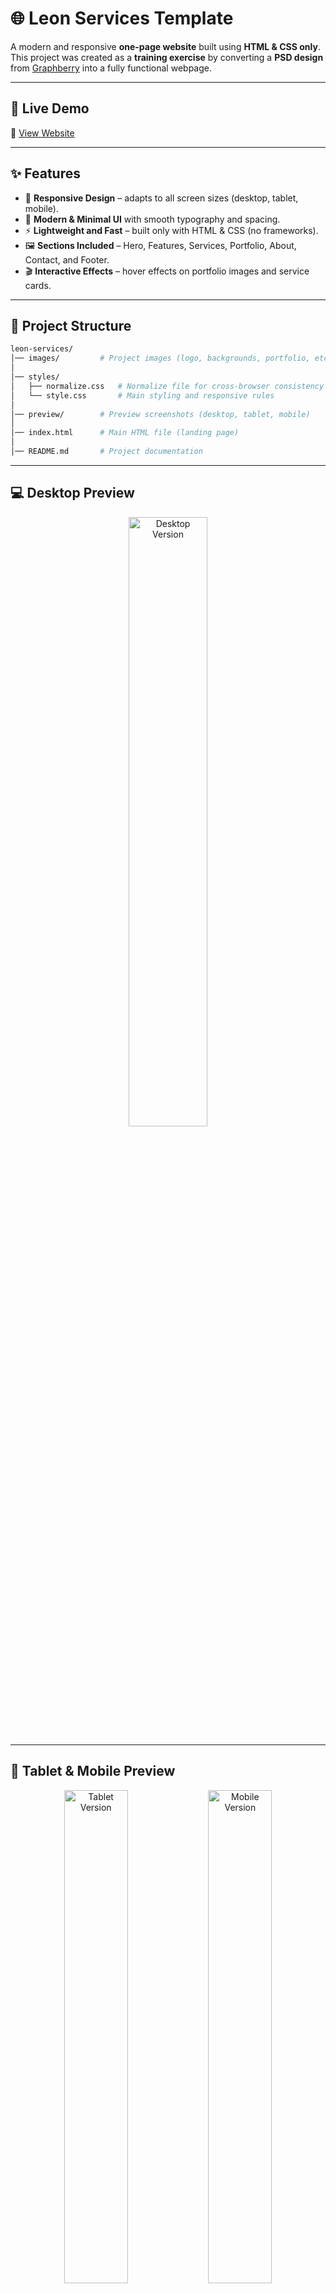 # 🌐 Leon Services Template  

A modern and responsive **one-page website** built using **HTML & CSS only**.  
This project was created as a **training exercise** by converting a **PSD design** from [Graphberry](https://www.graphberry.com/item/leon-psd-agency-template) into a fully functional webpage.  

---

## 🚀 Live Demo  
🔗 [View Website](https://nabil-hany22.github.io/Leon-Services/)  

---

## ✨ Features  
- 📱 **Responsive Design** – adapts to all screen sizes (desktop, tablet, mobile).  
- 🎨 **Modern & Minimal UI** with smooth typography and spacing.  
- ⚡ **Lightweight and Fast** – built only with HTML & CSS (no frameworks).  
- 🖼️ **Sections Included** – Hero, Features, Services, Portfolio, About, Contact, and Footer.  
- 🎬 **Interactive Effects** – hover effects on portfolio images and service cards.  

---

## 📂 Project Structure  

```bash
leon-services/
│── images/         # Project images (logo, backgrounds, portfolio, etc.)
│
│── styles/         
│   ├── normalize.css   # Normalize file for cross-browser consistency
│   └── style.css       # Main styling and responsive rules
│
│── preview/        # Preview screenshots (desktop, tablet, mobile)
│
│── index.html      # Main HTML file (landing page)
│
│── README.md       # Project documentation
```

---

## 💻 Desktop Preview  

<p align="center">
  <img src="./preview/desktop-preview.png" alt="Desktop Version" width="50%">
</p>

---

## 📱 Tablet & Mobile Preview  
<p align="center">
  <img src="./preview/tablet-preview.png" alt="Tablet Version" width="45%" align="top">
  <img src="./preview/mobile-preview.png" alt="Mobile Version" width="45%" align="top">
</p>

---

## 🛠️ Built With  
- **HTML5**  
- **CSS3**
- **Font Awesome** (for icons)    

---

## 📬 Contact  

📧 Email: [nhany474@gmail.com](mailto:nhany474@gmail.com)  
🔗 LinkedIn: [Nabil El-Amrawy](https://www.linkedin.com/in/nabil-el-amrawy/)  
🐦 Twitter: [@Nabil_Hany22](https://x.com/Nabil_Hany22)  
📸 Instagram: [@nabil.hany22](https://www.instagram.com/nabil.hany22/)  
💻 GitHub: [Nabil-Hany22](https://github.com/Nabil-Hany22)  
